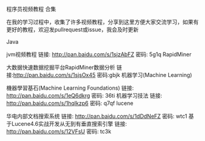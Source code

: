 程序员视频教程 合集

在我的学习过程中，收集了许多视频教程，分享到这里方便大家交流学习，如果有更好的教程，欢迎发pullrequest或issue，我会及时更新

Java

jvm视频教程 链接: http://pan.baidu.com/s/1sjzAbFZ 密码: 5g1q
RapidMiner

大数据快速数据挖掘平台RapidMiner数据分析 链接:http://pan.baidu.com/s/1sjsOx45 密码:gbjk
机器学习(Machine Learning)

機器學習基石(Machine Learning Foundations) 链接: http://pan.baidu.com/s/1eQ6dkrg 密码: 36ti
机器学习技法 链接: http://pan.baidu.com/s/1hqIkzp6 密码: q7qf
lucene

华电内部文档搜索系统 链接: http://pan.baidu.com/s/1dDdNeFZ 密码: wtc1
基于Lucene4.6实战开发从无到有垂直搜索引擎 链接: http://pan.baidu.com/s/12VFsU 密码: tc3k
